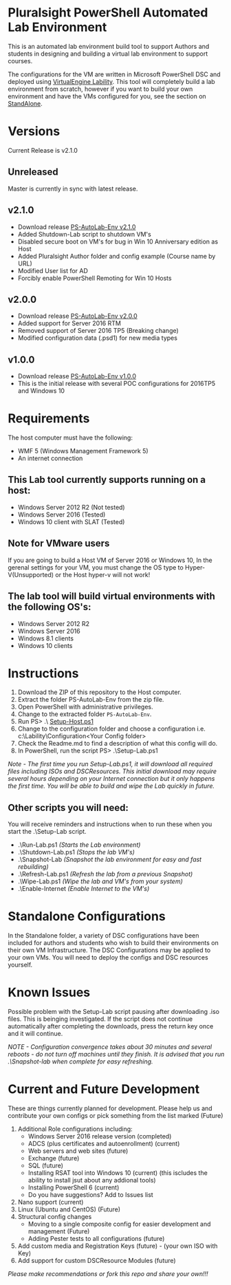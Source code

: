 
# Pluralsight PowerShell Automated Lab Environment
This is an automated lab environment build tool to support Authors and students in designing and building a virtual lab environment to support courses.  

The configurations for the VM are written in Microsoft PowerShell DSC and deployed using [VirtualEngine Lability](https://github.com/VirtualEngine/Lability). This tool will completely build a lab environment from scratch, however if you want to build your own environment and have the VMs configured for you, see the section on [StandAlone](./Standalone/README.md).

# Versions
Current Release is v2.1.0

## Unreleased
Master is currently in sync with latest release.

## v2.1.0
* Download release [PS-AutoLab-Env v2.1.0](https://github.com/theJasonHelmick/PS-AutoLab-Env/releases/tag/v2.1.0)
* Added Shutdown-Lab script to shutdown VM's
* Disabled secure boot on VM's for bug in Win 10 Anniversary edition as Host
* Added Pluralsight Author folder and config example (Course name by URL)
* Modified User list for AD
* Forcibly enable PowerShell Remoting for Win 10 Hosts

## v2.0.0
* Download release [PS-AutoLab-Env v2.0.0](https://github.com/theJasonHelmick/PS-AutoLab-Env/releases/tag/v2.0.0)
* Added support for Server 2016 RTM 
* Removed support of Server 2016 TP5 (Breaking change)
* Modified configuration data (.psd1) for new media types

## v1.0.0
* Download release [PS-AutoLab-Env v1.0.0](https://github.com/theJasonHelmick/PS-AutoLab-Env/releases/tag/v1.0.0)
* This is the initial release with several POC configurations for 2016TP5 and Windows 10

# Requirements
The host computer must have the following:
* WMF 5 (Windows Management Framework 5)
* An internet connection

## This Lab tool currently supports running on a host:
* Windows Server 2012 R2 (Not tested)
* Windows Server 2016 (Tested)
* Windows 10 client with SLAT (Tested)

## Note for VMware users
If you are going to build a Host VM of Server 2016 or Windows 10, In the gerenal settings for your VM, you must change the OS 
type to Hyper-V(Unsupported) or the Host hyper-v will not work!

## The lab tool will build virtual environments with the following OS's:
* Windows Server 2012 R2
* Windows Server 2016
* Windows 8.1 clients
* Windows 10 clients

# Instructions 
1. Download the ZIP of this repository to the Host computer.
2. Extract the folder PS-AutoLab-Env from the zip file.
3. Open PowerShell with administrative privileges.
4. Change to the extracted folder `PS-AutoLab-Env`.
5. Run PS> .\ [Setup-Host.ps1](./Setup-Host.ps1)
6. Change to the configuration folder and choose a configuration i.e. c:\Lability\Configuration\<Your Config folder>
7. Check the Readme.md to find a description of what this config will do.
8. In PowerShell, run the script PS> .\Setup-Lab.ps1

_Note - The first time you run Setup-Lab.ps1, it will download all required files including ISOs and DSCResources.
This initial download may require several hours depending on your Internet connection but it only happens the first time.
You will be able to build and wipe the Lab quickly in future._

## Other scripts you will need:
You will receive reminders and instructions when to run these when you start the .\Setup-Lab script.

* .\Run-Lab.ps1 _(Starts the Lab environment)_
* .\Shutdown-Lab.ps1 _(Stops the lab VM's)_
* .\Snapshot-Lab _(Snapshot the lab environment for easy and fast rebuilding)_
* .\Refresh-Lab.ps1 _(Refresh the lab from a previous Snapshot)_
* .\Wipe-Lab.ps1 _(Wipe the lab and VM's from your system)_
* .\Enable-Internet _(Enable Internet to the VM's)_ 

# Standalone Configurations
In the Standalone folder, a variety of DSC configurations have been included for authors and students who wish to build their environments on their own VM Infrastructure. The DSC Configurations may be applied to your own VMs. You will need to deploy the configs and DSC resources yourself.

# Known Issues
Possible problem with the Setup-Lab script pausing after downloading .iso files. This is beinging investigated. 
If the script does not continue automatically after completing the downloads, press the return key once and it
will continue.

_NOTE - Configuration convergence takes about 30 minutes and several reboots - do not turn off machines until they finish. It is advised that you run .\Snapshot-lab when complete for easy refreshing._

# Current and Future Development
These are things currently planned for development. Please help us and contribute your own configs or pick something from the list marked (Future)

1. Additional Role configurations including:
   * Windows Server 2016 release version (completed)
   * ADCS (plus certificates and autoenrollment) (current)
   * Web servers and web sites (future)
   * Exchange (future)
   * SQL (future)
   * Installing RSAT tool into Windows 10 (current) (this iscludes the ability to install jsut about any addional tools)
   * Installing PowerShell 6 (current)
   * Do you have suggestions? Add to Issues list
2. Nano support (current)
3. Linux (Ubuntu and CentOS) (Future)
4. Structural config changes
    * Moving to a single composite config for easier development and management (Future)
    * Adding Pester tests to all configurations (future)
5. Add custom media and Registration Keys (future) - (your own ISO with Key)
6. Add support for custom DSCResource Modules (future)

_Please make recommendations or fork this repo and share your own!!!_
